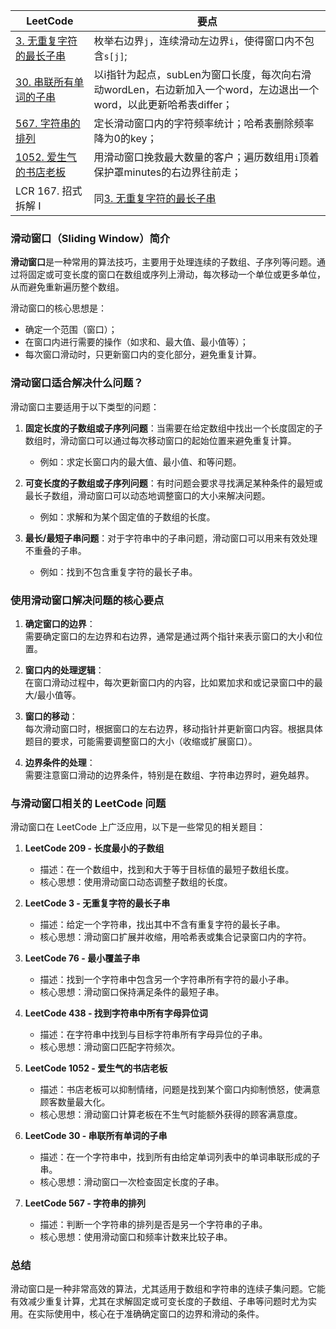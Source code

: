 |LeetCode|要点|
|--------------------------------|--------------------------------|
|[3. 无重复字符的最长子串][github-leetcode-0003]|枚举右边界`j`，连续滑动左边界`i`，使得窗口内不包含`s[j]`;|
|[30. 串联所有单词的子串][github-leetcode-0030]|以i指针为起点，subLen为窗口长度，每次向右滑动wordLen，右边新加入一个word，左边退出一个word，以此更新哈希表differ；|
|[567. 字符串的排列][github-leetcode-0567]|定长滑动窗口内的字符频率统计；哈希表删除频率降为0的key；|
|[1052. 爱生气的书店老板][github-leetcode-1052]|用滑动窗口挽救最大数量的客户；遍历数组用`i`顶着保护罩minutes的右边界往前走；|
|LCR 167. 招式拆解 I|同[3. 无重复字符的最长子串][github-leetcode-0003]|

### 滑动窗口（Sliding Window）简介

**滑动窗口**是一种常用的算法技巧，主要用于处理连续的子数组、子序列等问题。通过将固定或可变长度的窗口在数组或序列上滑动，每次移动一个单位或更多单位，从而避免重新遍历整个数组。

滑动窗口的核心思想是：
- 确定一个范围（窗口）；
- 在窗口内进行需要的操作（如求和、最大值、最小值等）；
- 每次窗口滑动时，只更新窗口内的变化部分，避免重复计算。

### 滑动窗口适合解决什么问题？

滑动窗口主要适用于以下类型的问题：
1. **固定长度的子数组或子序列问题**：当需要在给定数组中找出一个长度固定的子数组时，滑动窗口可以通过每次移动窗口的起始位置来避免重复计算。
   - 例如：求定长窗口内的最大值、最小值、和等问题。

2. **可变长度的子数组或子序列问题**：有时问题会要求寻找满足某种条件的最短或最长子数组，滑动窗口可以动态地调整窗口的大小来解决问题。
   - 例如：求解和为某个固定值的子数组的长度。

3. **最长/最短子串问题**：对于字符串中的子串问题，滑动窗口可以用来有效处理不重叠的子串。
   - 例如：找到不包含重复字符的最长子串。

### 使用滑动窗口解决问题的核心要点

1. **确定窗口的边界**：  
   需要确定窗口的左边界和右边界，通常是通过两个指针来表示窗口的大小和位置。

2. **窗口内的处理逻辑**：  
   在窗口滑动过程中，每次更新窗口内的内容，比如累加求和或记录窗口中的最大/最小值等。

3. **窗口的移动**：  
   每次滑动窗口时，根据窗口的左右边界，移动指针并更新窗口内容。根据具体题目的要求，可能需要调整窗口的大小（收缩或扩展窗口）。

4. **边界条件的处理**：  
   需要注意窗口滑动的边界条件，特别是在数组、字符串边界时，避免越界。

### 与滑动窗口相关的 LeetCode 问题

滑动窗口在 LeetCode 上广泛应用，以下是一些常见的相关题目：

1. **LeetCode 209 - 长度最小的子数组**  
   - 描述：在一个数组中，找到和大于等于目标值的最短子数组长度。
   - 核心思想：使用滑动窗口动态调整子数组的长度。

2. **LeetCode 3 - 无重复字符的最长子串**  
   - 描述：给定一个字符串，找出其中不含有重复字符的最长子串。
   - 核心思想：滑动窗口扩展并收缩，用哈希表或集合记录窗口内的字符。

3. **LeetCode 76 - 最小覆盖子串**  
   - 描述：找到一个字符串中包含另一个字符串所有字符的最小子串。
   - 核心思想：滑动窗口保持满足条件的最短子串。

4. **LeetCode 438 - 找到字符串中所有字母异位词**  
   - 描述：在字符串中找到与目标字符串所有字母异位的子串。
   - 核心思想：滑动窗口匹配字符频次。

5. **LeetCode 1052 - 爱生气的书店老板**  
   - 描述：书店老板可以抑制情绪，问题是找到某个窗口内抑制愤怒，使满意顾客数量最大化。
   - 核心思想：滑动窗口计算老板在不生气时能额外获得的顾客满意度。

6. **LeetCode 30 - 串联所有单词的子串**  
   - 描述：在一个字符串中，找到所有由给定单词列表中的单词串联形成的子串。
   - 核心思想：滑动窗口一次检查固定长度的子串。

7. **LeetCode 567 - 字符串的排列**  
   - 描述：判断一个字符串的排列是否是另一个字符串的子串。
   - 核心思想：使用滑动窗口和频率计数来比较子串。

### 总结

滑动窗口是一种非常高效的算法，尤其适用于数组和字符串的连续子集问题。它能有效减少重复计算，尤其在求解固定或可变长度的子数组、子串等问题时尤为实用。在实际使用中，核心在于准确确定窗口的边界和滑动的条件。


[github-leetcode-0003]: ../../0003.%20Longest%20Substring%20Without%20Repeating%20Characters/0003_lengthOfLongestSubstring.h
[github-leetcode-0030]: ../../0030.%20Substring%20with%20Concatenation%20of%20All%20Words/0030_findSubstring.h
[github-leetcode-1052]: ../../1052.%20Grumpy%20Bookstore%20Owner/1052_maxSatisfied.h
[github-leetcode-0567]: ../../0567.%20Permutation%20in%20String/0567_checkInclusion.h
